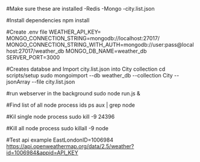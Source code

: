#Make sure these are installed
-Redis
-Mongo
-city.list.json 

#Install dependencies
npm install

#Create .env file
WEATHER_API_KEY=
MONGO_CONNECTION_STRING=mongodb://localhost:27017/
MONGO_CONNECTION_STRING_WITH_AUTH=mongodb://user:pass@localhost:27017/weather_db
MONGO_DB_NAME=weather_db
SERVER_PORT=3000

#Creates databse and Import city.list.json into City collection
cd scripts/setup
sudo mongoimport --db weather_db --collection City --jsonArray --file city.list.json

#run webserver in the background
sudo node run.js &

#Find list of all node process ids
ps aux | grep node

#Kil single node process
sudo kill -9 24396

#Kill all node process
sudo killall -9 node

#Test api example
EastLondonID=1006984
https://api.openweathermap.org/data/2.5/weather?id=1006984&appid=API_KEY